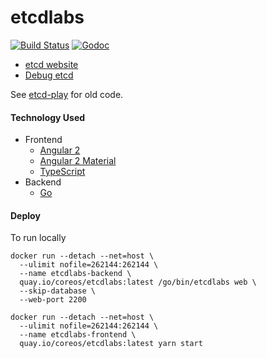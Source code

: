 # etcdlabs

[![Build Status](https://img.shields.io/travis/coreos/etcdlabs.svg?style=flat-square)][cistat] [![Godoc](http://img.shields.io/badge/go-documentation-blue.svg?style=flat-square)][etcdlabs-godoc]

- [etcd website](http://play.etcd.io)
- [Debug etcd](./debug-etcd)

See [etcd-play][old-etcd-play] for old code.

#### Technology Used

- Frontend
    - [Angular 2](https://angular.io/)
    - [Angular 2 Material](https://github.com/angular/material2)
    - [TypeScript](https://www.typescriptlang.org/index.html)
- Backend
    - [Go](https://golang.org/)

[old-etcd-play]: https://github.com/coreos/etcd-play
[cistat]: https://travis-ci.org/coreos/etcdlabs
[etcdlabs-godoc]: https://godoc.org/github.com/coreos/etcdlabs


#### Deploy

To run locally

```
docker run --detach --net=host \
  --ulimit nofile=262144:262144 \
  --name etcdlabs-backend \
  quay.io/coreos/etcdlabs:latest /go/bin/etcdlabs web \
  --skip-database \
  --web-port 2200

docker run --detach --net=host \
  --ulimit nofile=262144:262144 \
  --name etcdlabs-frontend \
  quay.io/coreos/etcdlabs:latest yarn start
```
